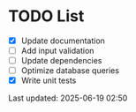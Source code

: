 # TODO List

- [x] Update documentation
- [ ] Add input validation
- [ ] Update dependencies
- [ ] Optimize database queries
- [x] Write unit tests

Last updated: 2025-06-19 02:50
